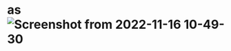 # as![Screenshot from 2022-11-16 10-49-30](https://user-images.githubusercontent.com/97350340/202079506-b0774bce-cdbf-48ec-a783-3b43693fba2a.png)
